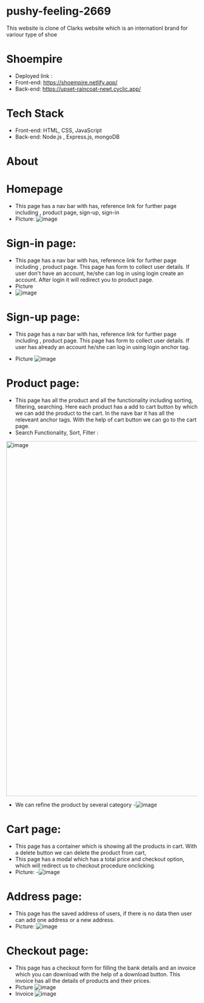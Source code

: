 # pushy-feeling-2669
This website is clone of Clarks website which is an internationl brand for variour type of shoe

# Shoempire 
- Deployed link : 
- Front-end: https://shoempire.netlify.app/
- Back-end: https://upset-raincoat-newt.cyclic.app/

# Tech Stack
- Front-end: HTML, CSS, JavaScript
- Back-end: Node.js , Express.js, mongoDB 
# About
# Homepage 
- This page has a nav bar with has, reference link for further page including , product page, sign-up, sign-in
- Picture: 
![image](https://github.com/pkthapliyal/pushy-feeling-2669/assets/121335947/1d227c7e-646a-4a5c-b516-d9ecbedada4e)

# Sign-in page: 
- This page has a nav bar with has, reference link for further page including , product page. This page has form to collect user details. If user don't have an account, he/she can log in using login create an account. After login it will redirect you to product page.
- Picture
- ![image](https://github.com/pkthapliyal/pushy-feeling-2669/assets/121335947/960e9938-f97f-4940-91da-87ede73145c5)


# Sign-up page:
- This page has a nav bar with has, reference link for further page including , product page. This page has form to collect user details. If user has already an account  he/she can log in using login anchor tag.

- Picture
![image](https://github.com/pkthapliyal/pushy-feeling-2669/assets/121335947/0e0f0b37-6fcd-418e-b58b-1ab7744dcc7b)

# Product page: 
- This page has all the product and all the functionality including sorting, filtering,  searching. Here each product has a add to cart button by which we can add the product to the cart. In the nave bar it has all the releveant anchor tags. With the help of cart button we can go to the cart page.
- Search Functionality,  Sort, Filter : 
<img width="934" alt="image" src="https://github.com/pkthapliyal/pushy-feeling-2669/assets/121335947/9558ce7b-6e1e-4b08-8c75-0abfd22f9a0f">

- We can refine the product by several category
-![image](https://github.com/pkthapliyal/pushy-feeling-2669/assets/121335947/2bf84adf-da5b-456f-b6df-9eec291839cc)

# Cart page: 
- This page has a container which is showing all the products in cart. With a delete button we can delete the product from cart,
- This page has a modal which has a total price and checkout option, which will redirect us to checkout procedure onclicking. 
- Picture: 
-![image](https://github.com/pkthapliyal/pushy-feeling-2669/assets/121335947/5100c541-eb07-4c3c-b983-c1049f2caa12)

# Address page: 
-  This page has the saved address of users, if there is no data then user can add one address or a new address. 
-  Picture: 
![image](https://github.com/pkthapliyal/pushy-feeling-2669/assets/121335947/e1f31ac9-c998-4254-b4f7-fe4d7dc064f1)
# Checkout page: 
- This page has a checkout form for filling the bank details and an invoice which you can download with the help of a download button. This invoice has all the details of products and their prices.
- Picture 
  ![image](https://github.com/pkthapliyal/pushy-feeling-2669/assets/121335947/dd4204d4-a151-457a-bd9e-698600d492f8)
- Invoice
 ![image](https://github.com/pkthapliyal/pushy-feeling-2669/assets/121335947/a942dd5b-6194-4e17-abf1-c29cc04489e9)






